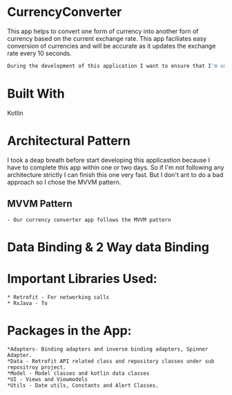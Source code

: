 # CurrencyConverter
This app helps to convert one form of currency into another forn of currency based on the current exchange rate.
This app faciliates easy conversion of currencies and will be accurate as it updates the exchange rate every 10 seconds.

```sh
During the development of this application I want to ensure that I'm using the latest techniques.
```
# Built With
  Kotlin

# Architectural Pattern
I took a deap breath before start developing this applicastion because I have to complete this app within one or two days. So if I'm not following any architecture strictly I can finish this one very fast. But I don't ant to do a bad approach so I chose the MVVM pattern.

  ## MVVM Pattern 
    - Our currency converter app follows the MVVM pattern
#  Data Binding & 2 Way data Binding
    
  

# Important Libraries Used:
    * Retrofit - For networking calls
    * RxJava - To 
 # Packages in the App:
    *Adapters- Binding adapters and inverse binding adapters, Spinner Adapter.
    *Data - Retrofit API related class and repository classes under sub repositroy project.
    *Model - Model classes and kotlin data classes
    *UI - Views and Viewmodels
    *Utils - Date utils, Constants and Alert Classes.


